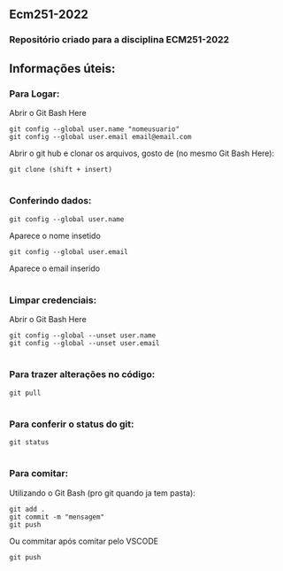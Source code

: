 ## Ecm251-2022
### Repositório criado para a disciplina ECM251-2022
 
## Informações úteis:

### Para Logar:
Abrir o Git Bash Here
```
git config --global user.name "nomeusuario"
git config --global user.email email@email.com
```
Abrir o git hub e clonar os arquivos, gosto de (no mesmo Git Bash Here):
```
git clone (shift + insert)
```
#
### Conferindo dados:
```
git config --global user.name 
```
Aparece o nome insetido
```
git config --global user.email 
```
Aparece o email inserido

#

### Limpar credenciais:
Abrir o Git Bash Here
```
git config --global --unset user.name 
git config --global --unset user.email 
```
#

### Para trazer alterações no código:
```
git pull
```

#

### Para conferir o status do git:
```
git status
```

#

### Para comitar:
Utilizando o Git Bash (pro git quando ja tem pasta):
```
git add .
git commit -m "mensagem"
git push
```
Ou commitar após comitar pelo VSCODE
```
git push
```
